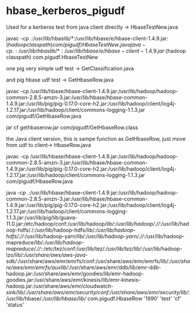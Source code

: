 # hbase_kerberos_pigudf

Used for a kerberos test from java client directly -> HbaseTestNew.java



javac -cp .:/usr/lib/hbaslib/*:/usr/lib/hbase/e/hbase-client-1.4.9.jar:$(hadoop classpath) com/pigudf/HbaseTestNew.java
java -cp .:/usr/lib/hbaslib/*:/usr/lib/hbase/e/hbase-client-1.4.9.jar:$(hadoop classpath) com.pigudf.HbaseTestNew

one pig very simple udf test -> GetClassification.java


and pig hbase udf test -> GetHbaseRow.java

javac -cp /usr/lib/hbase/hbase-client-1.4.9.jar:/usr/lib/hadoop/hadoop-common-2.8.5-amzn-3.jar:/usr/lib/hbase/hbase-common-1.4.9.jar:/usr/lib/pig/pig-0.17.0-core-h2.jar:/usr/lib/hadoop/client/log4j-1.2.17.jar:/usr/lib/hadoop/client/commons-logging-1.1.3.jar com/pigudf/GetHbaseRow.java

jar cf gethbaserow.jar com/pigudf/GetHbaseRow.class



the Java client version, this is sampe function as GetHbaseRow, just move from udf to client-> HbaseRow.java

javac -cp /usr/lib/hbase/hbase-client-1.4.9.jar:/usr/lib/hadoop/hadoop-common-2.8.5-amzn-3.jar:/usr/lib/hbase/hbase-common-1.4.9.jar:/usr/lib/pig/pig-0.17.0-core-h2.jar:/usr/lib/hadoop/client/log4j-1.2.17.jar:/usr/lib/hadoop/client/commons-logging-1.1.3.jar com/pigudf/HbaseRow.java

java -cp .:/usr/lib/hbase/hbase-client-1.4.9.jar:/usr/lib/hadoop/hadoop-common-2.8.5-amzn-3.jar:/usr/lib/hbase/hbase-common-1.4.9.jar:/usr/lib/pig/pig-0.17.0-core-h2.jar:/usr/lib/hadoop/client/log4j-1.2.17.jar:/usr/lib/hadoop/client/commons-logging-1.1.3.jar:/usr/lib/pig/lib/guava-11.0.jar:/etc/hadoop/conf:/usr/lib/hadoop/lib/*:/usr/lib/hadoop/.//*:/usr/lib/hadoop-hdfs/./:/usr/lib/hadoop-hdfs/lib/*:/usr/lib/hadoop-hdfs/.//*:/usr/lib/hadoop-yarn/lib/*:/usr/lib/hadoop-yarn/.//*:/usr/lib/hadoop-mapreduce/lib/*:/usr/lib/hadoop-mapreduce/.//*::/etc/tez/conf:/usr/lib/tez/*:/usr/lib/tez/lib/*:/usr/lib/hadoop-lzo/lib/*:/usr/share/aws/aws-java-sdk/*:/usr/share/aws/emr/emrfs/conf:/usr/share/aws/emr/emrfs/lib/*:/usr/share/aws/emr/emrfs/auxlib/*:/usr/share/aws/emr/ddb/lib/emr-ddb-hadoop.jar:/usr/share/aws/emr/goodies/lib/emr-hadoop-goodies.jar:/usr/share/aws/emr/kinesis/lib/emr-kinesis-hadoop.jar:/usr/share/aws/emr/cloudwatch-sink/lib/*:/usr/share/aws/emr/security/conf:/usr/share/aws/emr/security/lib/*:/usr/lib/hbase/*:/usr/lib/hbase/lib/* com.pigudf.HbaseRow '1990' 'test' 'cf' 'status'
